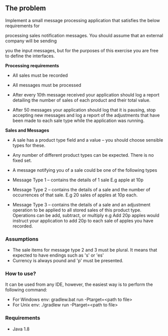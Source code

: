 ## The problem

Implement a small message processing application that satisfies the below requirements for

processing sales notification messages. You should assume that an external company will be sending

you the input messages, but for the purposes of this exercise you are free to define the interfaces.

**Processing requirements**

* All sales must be recorded

* All messages must be processed

* After every 10th message received your application should log a report detailing the number of sales of each product 
  and their total value.

* After 50 messages your application should log that it is pausing, stop accepting new messages and log a report of the
  adjustments that have been made to each sale type while the application was running.

**Sales and Messages**

* A sale has a product type field and a value – you should choose sensible types for these.

* Any number of different product types can be expected. There is no fixed set.

* A message notifying you of a sale could be one of the following types

* Message Type 1 – contains the details of 1 sale E.g apple at 10p

* Message Type 2 – contains the details of a sale and the number of occurrences of that sale. E.g 20 sales of apples at 10p each.

* Message Type 3 – contains the details of a sale and an adjustment operation to be applied to all stored sales of this product type. 
  Operations can be add, subtract, or multiply e.g Add 20p apples would instruct your application to add 20p to each sale 
  of apples you have recorded.
  
### Assumptions 
 
* The sale items for message type 2 and 3 must be plural.
It means that expected to have endings such as 's' or 'es'
* Currency is always pound and 'p' must be presented.
   
### How to use?

It can be used from any IDE, however, the easiest way is to perform the following command:
* For Windows env: gradlew.bat run -Ptarget=\<path to file\>
* For Unix env: ./gradlew run -Ptarget=\<path to file\>

### Requirements
- Java 1.8